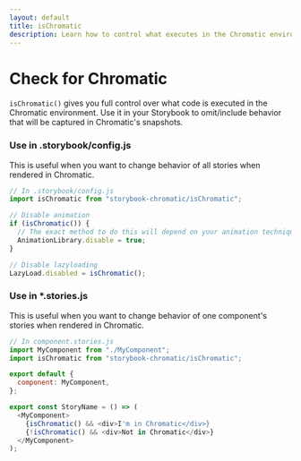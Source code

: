 ```yaml
---
layout: default
title: isChromatic
description: Learn how to control what executes in the Chromatic environment
---
```


# Check for Chromatic

`isChromatic()` gives you full control over what code is executed in the Chromatic environment. Use it in your Storybook to omit/include behavior that will be captured in Chromatic's snapshots.

### Use in .storybook/config.js

This is useful when you want to change behavior of all stories when rendered in Chromatic.

```js
// In .storybook/config.js
import isChromatic from "storybook-chromatic/isChromatic";

// Disable animation
if (isChromatic()) {
  // The exact method to do this will depend on your animation techniques.
  AnimationLibrary.disable = true;
}

// Disable lazyloading
LazyLoad.disabled = isChromatic();
```

### Use in \*.stories.js

This is useful when you want to change behavior of one component's stories when rendered in Chromatic.

```js
// In component.stories.js
import MyComponent from "./MyComponent";
import isChromatic from "storybook-chromatic/isChromatic";

export default {
  component: MyComponent,
};

export const StoryName = () => (
  <MyComponent>
    {isChromatic() && <div>I'm in Chromatic</div>}
    {!isChromatic() && <div>Not in Chromatic</div>}
  </MyComponent>
);
```
